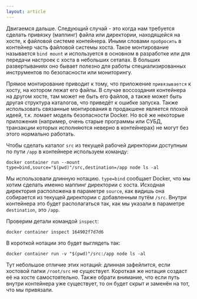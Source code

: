 ```yaml
---
layout: article
---
```


Двигаемся дальше. Следующий случай - это когда нам требуется сделать привязку (маппинг) файла или директории, находящейся на хосте, к файловой системе контейнера. Иными словами `пробросить` в контейнер часть файловой системы хоста. Такое монтирование называется `bind mount` и используется в основном в разработке или для передачи настроек с хоста в небольших сетапах. В больших развертываниях оно бывает полезно для работы специализированных инструментов по безопасности или мониторингу. 

Прямое монтирование приводит к тому, что приложение `привязывается` к хосту, на котором лежат его файлы. В случае воссоздания контейнера на другом хосте, там может не быть его файлов, а также может быть другая структура каталогов, что приведёт к ошибке запуска. Также использовать связанные монтирования в продакшене является плохой идеей, т.к. ломает модель безопасности Docker. Но всё же некоторые приложения (например, очень старые программы или СУБД, транзакции которых исполняются неверно в контейнерах) не могут без этого нормально работать.

Чтобы сделать каталог `src` из текущей рабочей директории доступным по пути `/app` в контейнере используем команду:

```
docker container run --mount type=bind,source="$(pwd)"/src,destination=/app node ls -al
```

Мы использовали длинную нотацию. `type=bind` сообщает Docker, что мы хотим сделать именно маппинг директории с хоста. Исходная директория расположена в параметре `source`, как видишь она собирается из текущей директории с добавленным путём `/src`. Внутри контейнера это будет располагаться так, как мы указали в параметре `destination`, это `/app`.

Проверим детали командой `inspect`:

```
docker container inspect 164902f7d7d6
```

В короткой нотации это будет выглядеть так:

```
docker container run -v "$(pwd)"/src:/app node ls -al
```

Тут небольшое отличие этих нотаций: длинная зафейлится, если хостовой папки `/root/src` не существует. Короткая же нотация создаст её на хосте самостоятельно. Также обрати внимание, что если путь внутри контейнера уже существует, то он будет скрыт и заменён на тот, что мы привязали.
